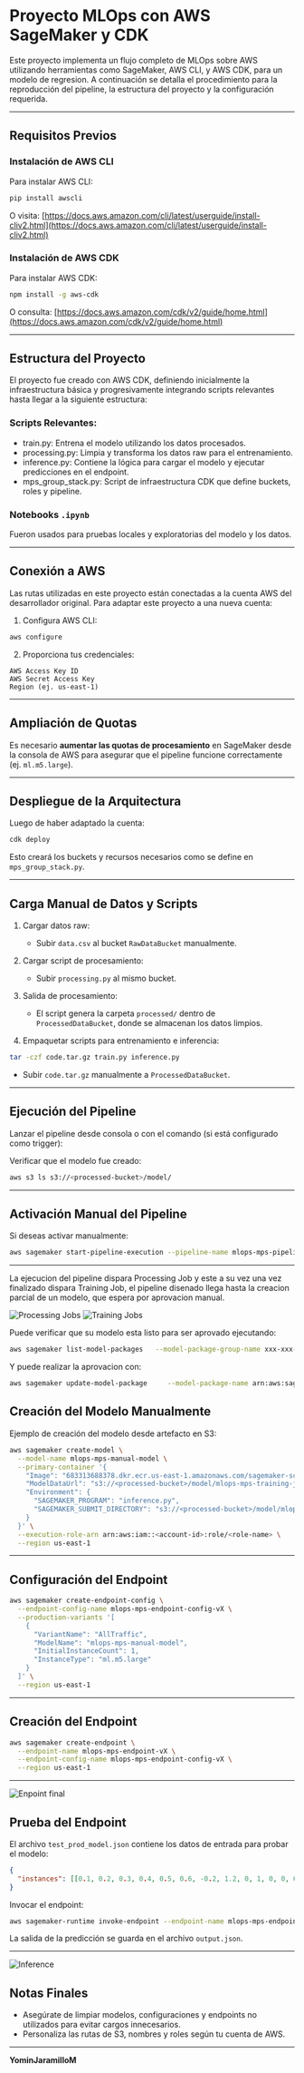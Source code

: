 # Proyecto MLOps con AWS SageMaker y CDK

Este proyecto implementa un flujo completo de MLOps sobre AWS utilizando herramientas como SageMaker, AWS CLI, y AWS CDK, para un modelo de regresion. A continuación se detalla el procedimiento para la reproducción del pipeline, la estructura del proyecto y la configuración requerida.

---

## Requisitos Previos

### Instalación de AWS CLI

Para instalar AWS CLI:

```bash
pip install awscli
```

O visita: [https://docs.aws.amazon.com/cli/latest/userguide/install-cliv2.html](https://docs.aws.amazon.com/cli/latest/userguide/install-cliv2.html)

### Instalación de AWS CDK

Para instalar AWS CDK:

```bash
npm install -g aws-cdk
```

O consulta: [https://docs.aws.amazon.com/cdk/v2/guide/home.html](https://docs.aws.amazon.com/cdk/v2/guide/home.html)

---

## Estructura del Proyecto

El proyecto fue creado con AWS CDK, definiendo inicialmente la infraestructura básica y progresivamente integrando scripts relevantes hasta llegar a la siguiente estructura:

### Scripts Relevantes:

* train.py: Entrena el modelo utilizando los datos procesados.
* processing.py: Limpia y transforma los datos raw para el entrenamiento.
* inference.py: Contiene la lógica para cargar el modelo y ejecutar predicciones en el endpoint.
* mps_group_stack.py: Script de infraestructura CDK que define buckets, roles y pipeline.

### Notebooks `.ipynb`

Fueron usados para pruebas locales y exploratorias del modelo y los datos.

---

## Conexión a AWS

Las rutas utilizadas en este proyecto están conectadas a la cuenta AWS del desarrollador original. Para adaptar este proyecto a una nueva cuenta:

1. Configura AWS CLI:

```bash
aws configure
```

2. Proporciona tus credenciales:

```
AWS Access Key ID
AWS Secret Access Key
Region (ej. us-east-1)
```

---

## Ampliación de Quotas

Es necesario **aumentar las quotas de procesamiento** en SageMaker desde la consola de AWS para asegurar que el pipeline funcione correctamente (ej. `ml.m5.large`).

---

## Despliegue de la Arquitectura

Luego de haber adaptado la cuenta:

```bash
cdk deploy
```

Esto creará los buckets y recursos necesarios como se define en `mps_group_stack.py`.

---

## Carga Manual de Datos y Scripts

1. Cargar datos raw:

   * Subir `data.csv` al bucket `RawDataBucket` manualmente.

2. Cargar script de procesamiento:

   * Subir `processing.py` al mismo bucket.

3. Salida de procesamiento:

   * El script genera la carpeta `processed/` dentro de `ProcessedDataBucket`, donde se almacenan los datos limpios.

4. Empaquetar scripts para entrenamiento e inferencia:

```bash
tar -czf code.tar.gz train.py inference.py
```

* Subir `code.tar.gz` manualmente a `ProcessedDataBucket`.

---

## Ejecución del Pipeline

Lanzar el pipeline desde consola o con el comando (si está configurado como trigger):

Verificar que el modelo fue creado:

```bash
aws s3 ls s3://<processed-bucket>/model/
```

---

## Activación Manual del Pipeline

Si deseas activar manualmente:

```bash
aws sagemaker start-pipeline-execution --pipeline-name mlops-mps-pipeline
```

---

La ejecucion del pipeline dispara Processing Job y este a su vez una vez finalizado dispara Training Job, el pipeline disenado llega hasta la creacion parcial de un modelo, que espera por aprovacion manual.

![Processing Jobs](images/processingJob.PNG)
![Training Jobs](images/tranningJob.PNG)

Puede verificar que su modelo esta listo para ser aprovado ejecutando:

```bash
aws sagemaker list-model-packages   --model-package-group-name xxx-xxx-xxx   --region us-east-1   --query "ModelPackageSummaryList[*].[ModelPackageArn, ModelPackageStatus, ModelApprovalStatus, CreationTime]"   --output table
```
Y puede realizar la aprovacion con:

```bash
aws sagemaker update-model-package     --model-package-name arn:aws:sagemaker:us-east-1:061051239029:model-package/xxx-xxx-xxx/x     --model-approval-status Approved     --region us-east-1
```

## Creación del Modelo Manualmente

Ejemplo de creación del modelo desde artefacto en S3:

```bash
aws sagemaker create-model \
  --model-name mlops-mps-manual-model \
  --primary-container '{
    "Image": "683313688378.dkr.ecr.us-east-1.amazonaws.com/sagemaker-scikit-learn:1.2-1",
    "ModelDataUrl": "s3://<processed-bucket>/model/mlops-mps-training-job-xyz/output/model.tar.gz",
    "Environment": {
      "SAGEMAKER_PROGRAM": "inference.py",
      "SAGEMAKER_SUBMIT_DIRECTORY": "s3://<processed-bucket>/model/mlops-mps-training-job-xyz/output/model.tar.gz"
    }
  }' \
  --execution-role-arn arn:aws:iam::<account-id>:role/<role-name> \
  --region us-east-1
```

---

## Configuración del Endpoint

```bash
aws sagemaker create-endpoint-config \
  --endpoint-config-name mlops-mps-endpoint-config-vX \
  --production-variants '[
    {
      "VariantName": "AllTraffic",
      "ModelName": "mlops-mps-manual-model",
      "InitialInstanceCount": 1,
      "InstanceType": "ml.m5.large"
    }
  ]' \
  --region us-east-1
```

---

## Creación del Endpoint

```bash
aws sagemaker create-endpoint \
  --endpoint-name mlops-mps-endpoint-vX \
  --endpoint-config-name mlops-mps-endpoint-config-vX \
  --region us-east-1
```

---
![Enpoint final](images/endpoint.PNG)

## Prueba del Endpoint

El archivo `test_prod_model.json` contiene los datos de entrada para probar el modelo:

```json
{
  "instances": [[0.1, 0.2, 0.3, 0.4, 0.5, 0.6, -0.2, 1.2, 0, 1, 0, 0, 0, 0]]
}
```

Invocar el endpoint:

```bash
aws sagemaker-runtime invoke-endpoint --endpoint-name mlops-mps-endpoint-vX --body fileb://test_prod_model.json --content-type application/json --accept application/json output.json
```

La salida de la predicción se guarda en el archivo `output.json`.

---
![Inference](images/inference.png)

## Notas Finales

* Asegúrate de limpiar modelos, configuraciones y endpoints no utilizados para evitar cargos innecesarios.
* Personaliza las rutas de S3, nombres y roles según tu cuenta de AWS.

---


**YominJaramilloM**
